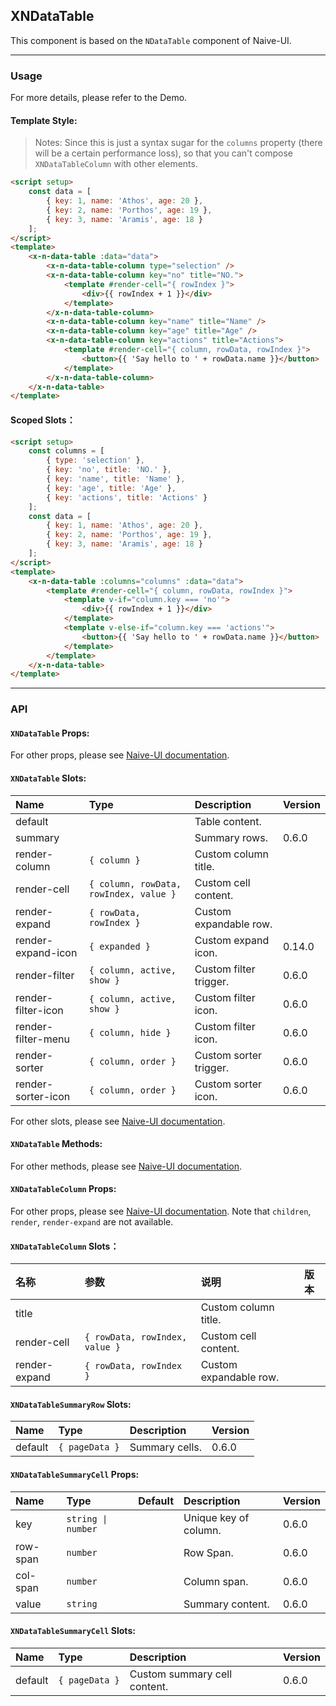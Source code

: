 ﻿## XNDataTable

This component is based on the `NDataTable` component of Naive-UI.

---

### Usage

For more details, please refer to the Demo.

#### Template Style:

> Notes: Since this is just a syntax sugar for the `columns` property (there will be a certain performance loss), so that you can't compose `XNDataTableColumn` with other elements.

```html
<script setup>
    const data = [
        { key: 1, name: 'Athos', age: 20 },
        { key: 2, name: 'Porthos', age: 19 },
        { key: 3, name: 'Aramis', age: 18 }
    ];
</script>
<template>
    <x-n-data-table :data="data">
        <x-n-data-table-column type="selection" />
        <x-n-data-table-column key="no" title="NO.">
            <template #render-cell="{ rowIndex }">
                <div>{{ rowIndex + 1 }}</div>
            </template>
        </x-n-data-table-column>
        <x-n-data-table-column key="name" title="Name" />
        <x-n-data-table-column key="age" title="Age" />
        <x-n-data-table-column key="actions" title="Actions">
            <template #render-cell="{ column, rowData, rowIndex }">
                <button>{{ 'Say hello to ' + rowData.name }}</button>
            </template>
        </x-n-data-table-column>
    </x-n-data-table>
</template>
```

#### Scoped Slots：

```html
<script setup>
    const columns = [
        { type: 'selection' },
        { key: 'no', title: 'NO.' },
        { key: 'name', title: 'Name' },
        { key: 'age', title: 'Age' },
        { key: 'actions', title: 'Actions' }
    ];
    const data = [
        { key: 1, name: 'Athos', age: 20 },
        { key: 2, name: 'Porthos', age: 19 },
        { key: 3, name: 'Aramis', age: 18 }
    ];
</script>
<template>
    <x-n-data-table :columns="columns" :data="data">
        <template #render-cell="{ column, rowData, rowIndex }">
            <template v-if="column.key === 'no'">
                <div>{{ rowIndex + 1 }}</div>
            </template>
            <template v-else-if="column.key === 'actions'">
                <button>{{ 'Say hello to ' + rowData.name }}</button>
            </template>
        </template>
    </x-n-data-table>
</template>
```

---

### API

#### `XNDataTable` Props:

For other props, please see [Naive-UI documentation](https://www.naiveui.com/en-US/os-theme/components/data-table#DataTable-Props).

#### `XNDataTable` Slots:

| Name               | Type                                   | Description            | Version |
| :----------------- | :------------------------------------- | :--------------------- | :------ |
| default            |                                        | Table content.         |         |
| summary            |                                        | Summary rows.          | 0.6.0   |
| render-column      | `{ column }`                           | Custom column title.   |         |
| render-cell        | `{ column, rowData, rowIndex, value }` | Custom cell content.   |         |
| render-expand      | `{ rowData, rowIndex }`                | Custom expandable row. |         |
| render-expand-icon | `{ expanded }`                         | Custom expand icon.    | 0.14.0  |
| render-filter      | `{ column, active, show }`             | Custom filter trigger. | 0.6.0   |
| render-filter-icon | `{ column, active, show }`             | Custom filter icon.    | 0.6.0   |
| render-filter-menu | `{ column, hide }`                     | Custom filter icon.    | 0.6.0   |
| render-sorter      | `{ column, order }`                    | Custom sorter trigger. | 0.6.0   |
| render-sorter-icon | `{ column, order }`                    | Custom sorter icon.    | 0.6.0   |

For other slots, please see [Naive-UI documentation](https://www.naiveui.com/en-US/os-theme/components/data-table#DataTable-Slots).

#### `XNDataTable` Methods:

For other methods, please see [Naive-UI documentation](https://www.naiveui.com/en-US/os-theme/components/data-table#DataTable-Methods).

#### `XNDataTableColumn` Props:

For other props, please see [Naive-UI documentation](https://www.naiveui.com/en-US/os-theme/components/data-table#DataTableColumn-Properties). Note that `children`, `render`, `render-expand` are not available.

#### `XNDataTableColumn` Slots：

| 名称          | 参数                           | 说明                   | 版本 |
| :------------ | :----------------------------- | :--------------------- | :--- |
| title         |                                | Custom column title.   |      |
| render-cell   | `{ rowData, rowIndex, value }` | Custom cell content.   |      |
| render-expand | `{ rowData, rowIndex }`        | Custom expandable row. |      |

#### `XNDataTableSummaryRow` Slots:

| Name    | Type           | Description    | Version |
| :------ | :------------- | :------------- | :------ |
| default | `{ pageData }` | Summary cells. | 0.6.0   |

#### `XNDataTableSummaryCell` Props:

| Name     | Type               | Default | Description           | Version |
| :------- | :----------------- | :------ | :-------------------- | :------ |
| key      | `string \| number` |         | Unique key of column. | 0.6.0   |
| row-span | `number`           |         | Row Span.             | 0.6.0   |
| col-span | `number`           |         | Column span.          | 0.6.0   |
| value    | `string`           |         | Summary content.      | 0.6.0   |

#### `XNDataTableSummaryCell` Slots:

| Name    | Type           | Description                  | Version |
| :------ | :------------- | :--------------------------- | :------ |
| default | `{ pageData }` | Custom summary cell content. | 0.6.0   |
